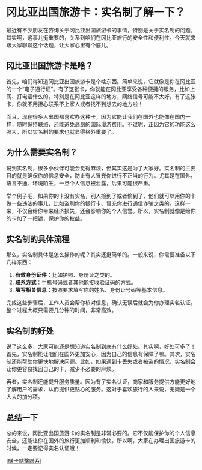 # 冈比亚出国旅游卡：实名制了解一下？

最近有不少朋友在咨询关于冈比亚出国旅游卡的事情，特别是关于实名制的问题。其实啊，这事儿挺重要的，关系到咱们在冈比亚旅行的安全性和便利性。今天就来跟大家聊聊这个话题，让大家心里有个底儿。

## 冈比亚出国旅游卡是啥？

首先，咱们得知道冈比亚出国旅游卡是个啥东西。简单来说，它就像是你在冈比亚的一个“电子通行证”。有了这张卡，你就能在冈比亚享受各种便捷的服务，比如上网、打电话什么的。特别是在冈比亚这样的地方，网络信号可能不太好，有了这张卡，你就不用担心联系不上家人或者找不到想去的地方啦！

而且，现在很多人出国都喜欢办这种卡，因为它能让我们在国外也能像在国内一样，随时保持联络，还能避免高昂的国际漫游费用。不过呢，正因为它的功能这么强大，所以实名制的要求也就显得格外重要了。

## 为什么需要实名制？

说到实名制，很多小伙伴可能会觉得麻烦，但其实这是为了大家好。实名制的主要目的就是确保你的信息安全，防止有人冒充你进行不正当的行为。尤其是在国外，语言不通、环境陌生，一旦个人信息被泄露，后果可能很严重。

举个例子吧，如果你的卡没有实名，别人捡到了或者偷到了，他们就可以用你的卡做一些违法的事儿，比如盗刷你的银行卡、冒充你进行通信诈骗之类的。这样一来，不仅会给你带来经济损失，还会影响你的个人信誉。所以，实名制就像是给你的卡加了一把锁，保护你的权益。

## 实名制的具体流程

那么，实名制具体是怎么操作的呢？其实还挺简单的。一般来说，你需要准备以下几样东西：

1. **有效身份证件**：比如护照、身份证之类的。
2. **联系方式**：手机号码或者其他能接收验证码的方式。
3. **填写相关信息**：按照要求填写你的姓名、身份证号码等基本信息。

完成这些步骤后，工作人员会帮你核对信息，确认无误后就会为你办理实名认证。整个过程大概只需要几分钟的时间，非常高效。

## 实名制的好处

说了这么多，大家可能还是想知道实名制到底有什么好处。其实啊，好处可多了！首先，实名制能让咱们在国外更加安心，因为自己的信息有保障了嘛。其次，实名制还能帮助你更快地解决问题。比如，如果遇到卡丢失或者被盗的情况，实名制会让你更容易找回自己的卡，减少不必要的麻烦。

再者，实名制还能提升服务质量。因为有了实名认证，商家和服务提供方能更好地了解用户的需求，从而提供更贴心的服务。这对于喜欢旅行的人来说，无疑是一个大大的加分项。

## 总结一下

总的来说，冈比亚出国旅游卡的实名制是非常必要的。它不仅能保护你的个人信息安全，还能让你在国外的旅行更加顺利和愉快。所以啊，大家在办理出国旅游卡的时候，一定要记得实名认证哦！

[[購卡點擊聯系](https://t.me/s/esim1088)]